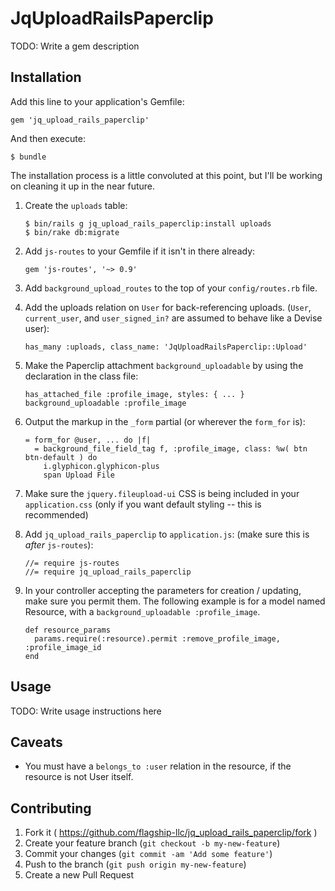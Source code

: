 # JqUploadRailsPaperclip

TODO: Write a gem description

## Installation

Add this line to your application's Gemfile:

    gem 'jq_upload_rails_paperclip'

And then execute:

    $ bundle

The installation process is a little convoluted at this point, but I'll be working on cleaning it up in the near future.

1. Create the `uploads` table:

    ```
    $ bin/rails g jq_upload_rails_paperclip:install uploads
    $ bin/rake db:migrate
    ```

2. Add `js-routes` to your Gemfile if it isn't in there already:

    ```
    gem 'js-routes', '~> 0.9'
    ```

3. Add `background_upload_routes` to the top of your `config/routes.rb` file.

4. Add the uploads relation on `User` for back-referencing uploads. (`User`, `current_user`, and `user_signed_in?` are assumed to behave like a Devise user):

    ```
    has_many :uploads, class_name: 'JqUploadRailsPaperclip::Upload'
    ```

5. Make the Paperclip attachment `background_uploadable` by using the declaration in the class file:

    ```
    has_attached_file :profile_image, styles: { ... }
    background_uploadable :profile_image
    ```

6. Output the markup in the `_form` partial (or wherever the `form_for` is):

    ```
    = form_for @user, ... do |f|
      = background_file_field_tag f, :profile_image, class: %w( btn btn-default ) do
        i.glyphicon.glyphicon-plus
        span Upload File
    ```

7. Make sure the `jquery.fileupload-ui` CSS is being included in your `application.css` (only if you want default styling -- this is recommended)

8. Add `jq_upload_rails_paperclip` to `application.js`: (make sure this is *after* `js-routes`):

    ```
    //= require js-routes
    //= require jq_upload_rails_paperclip
    ```

9. In your controller accepting the parameters for creation / updating, make sure you permit them. The following example is for a model named Resource, with a `background_uploadable :profile_image`.

    ```
    def resource_params
      params.require(:resource).permit :remove_profile_image, :profile_image_id
    end
    ```

## Usage

TODO: Write usage instructions here

## Caveats

* You must have a `belongs_to :user` relation in the resource, if the resource is not User itself.

## Contributing

1. Fork it ( https://github.com/flagship-llc/jq_upload_rails_paperclip/fork )
2. Create your feature branch (`git checkout -b my-new-feature`)
3. Commit your changes (`git commit -am 'Add some feature'`)
4. Push to the branch (`git push origin my-new-feature`)
5. Create a new Pull Request

